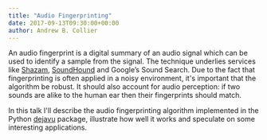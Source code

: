 ```yaml
---
title: "Audio Fingerprinting"
date: 2017-09-13T09:30:00+00:00
author: Andrew B. Collier
---
```


An audio fingerprint is a digital summary of an audio signal which can be used to identify a sample from the signal. The technique underlies services like [Shazam](http://www.shazam.com/), [SoundHound](https://soundhound.com/) and Google’s Sound Search. Due to the fact that fingerprinting is often applied in a noisy environment, it's important that the algorithm be robust. It should also account for audio perception: if two sounds are alike to the human ear then their fingerprints should match.

In this talk I'll describe the audio fingerprinting algorithm implemented in the Python [dejavu](https://github.com/datawookie/dejavu) package, illustrate how well it works and speculate on some interesting applications.